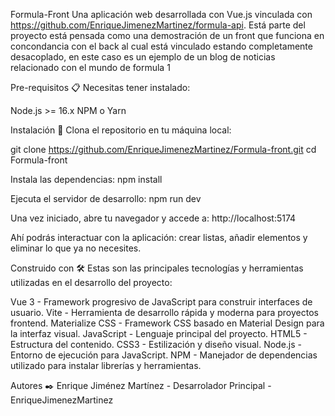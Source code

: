 Formula-Front
Una aplicación web desarrollada con Vue.js vinculada con https://github.com/EnriqueJimenezMartinez/formula-api. Está parte del proyecto está pensada como una demostración de un front que funciona en concondancia con el back al cual está vinculado estando completamente desacoplado, en este caso es un ejemplo de un blog de noticias relacionado con el mundo de formula 1

Pre-requisitos 📋
Necesitas tener instalado:

Node.js >= 16.x NPM o Yarn

Instalación 🔧
Clona el repositorio en tu máquina local:

git clone https://github.com/EnriqueJimenezMartinez/Formula-front.git cd Formula-front

Instala las dependencias: npm install

Ejecuta el servidor de desarrollo: npm run dev

Una vez iniciado, abre tu navegador y accede a: http://localhost:5174

Ahí podrás interactuar con la aplicación: crear listas, añadir elementos y eliminar lo que ya no necesites.

Construido con 🛠️
Estas son las principales tecnologías y herramientas utilizadas en el desarrollo del proyecto:

Vue 3 - Framework progresivo de JavaScript para construir interfaces de usuario. Vite - Herramienta de desarrollo rápida y moderna para proyectos frontend. Materialize CSS - Framework CSS basado en Material Design para la interfaz visual. JavaScript - Lenguaje principal del proyecto. HTML5 - Estructura del contenido. CSS3 - Estilización y diseño visual. Node.js - Entorno de ejecución para JavaScript. NPM - Manejador de dependencias utilizado para instalar librerías y herramientas.

Autores ✒️
Enrique Jiménez Martínez - Desarrolador Principal - EnriqueJimenezMartinez
